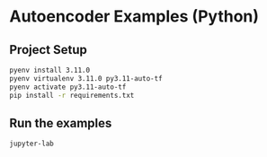# Autoencoder Examples (Python)

## Project Setup

```bash
pyenv install 3.11.0
pyenv virtualenv 3.11.0 py3.11-auto-tf
pyenv activate py3.11-auto-tf
pip install -r requirements.txt
```

## Run the examples

```bash
jupyter-lab
```
